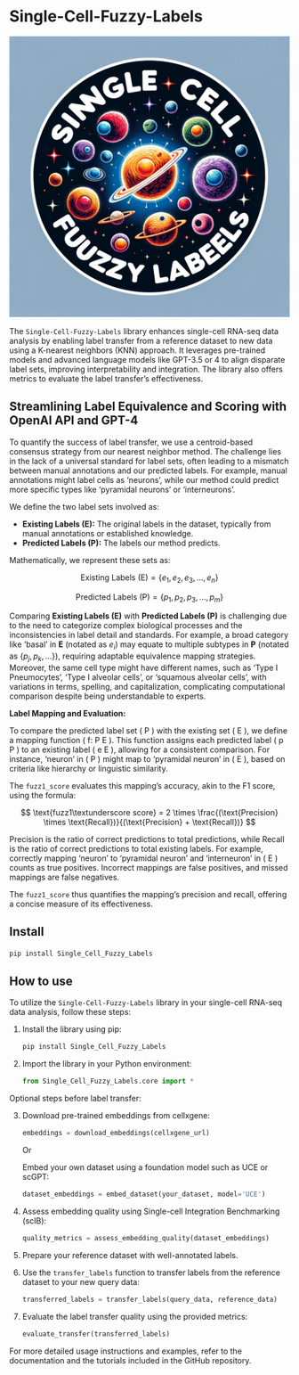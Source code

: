 # Single-Cell-Fuzzy-Labels


<!-- WARNING: THIS FILE WAS AUTOGENERATED! DO NOT EDIT! -->

![Single-Cell Fuzzy Labels Concept](Single_Cell_Fuzzy_Labels/logo.png)

The `Single-Cell-Fuzzy-Labels` library enhances single-cell RNA-seq data
analysis by enabling label transfer from a reference dataset to new data
using a K-nearest neighbors (KNN) approach. It leverages pre-trained
models and advanced language models like GPT-3.5 or 4 to align disparate
label sets, improving interpretability and integration. The library also
offers metrics to evaluate the label transfer’s effectiveness.

## Streamlining Label Equivalence and Scoring with OpenAI API and GPT-4

To quantify the success of label transfer, we use a centroid-based
consensus strategy from our nearest neighbor method. The challenge lies
in the lack of a universal standard for label sets, often leading to a
mismatch between manual annotations and our predicted labels. For
example, manual annotations might label cells as ‘neurons’, while our
method could predict more specific types like ‘pyramidal neurons’ or
‘interneurons’.

We define the two label sets involved as:

- **Existing Labels (E):** The original labels in the dataset, typically
  from manual annotations or established knowledge.
- **Predicted Labels (P):** The labels our method predicts.

Mathematically, we represent these sets as:

$$
\text{Existing Labels (E)} = \{e_1, e_2, e_3, \ldots, e_n\}
$$

$$
\text{Predicted Labels (P)} = \{p_1, p_2, p_3, \ldots, p_m\}
$$

Comparing **Existing Labels (E)** with **Predicted Labels (P)** is
challenging due to the need to categorize complex biological processes
and the inconsistencies in label detail and standards. For example, a
broad category like ‘basal’ in **E** (notated as $e_i$) may equate to
multiple subtypes in **P** (notated as $\{p_j, p_k, \ldots\}$),
requiring adaptable equivalence mapping strategies. Moreover, the same
cell type might have different names, such as ‘Type I Pneumocytes’,
‘Type I alveolar cells’, or ‘squamous alveolar cells’, with variations
in terms, spelling, and capitalization, complicating computational
comparison despite being understandable to experts.

**Label Mapping and Evaluation:**

To compare the predicted label set ( P ) with the existing set ( E ), we
define a mapping function ( f: P E ). This function assigns each
predicted label ( p P ) to an existing label ( e E ), allowing for a
consistent comparison. For instance, ‘neuron’ in ( P ) might map to
‘pyramidal neuron’ in ( E ), based on criteria like hierarchy or
linguistic similarity.

The `fuzz1_score` evaluates this mapping’s accuracy, akin to the F1
score, using the formula:

$$
\text{fuzz1\textunderscore score} = 2 \times \frac{(\text{Precision} \times \text{Recall})}{(\text{Precision} + \text{Recall})}
$$

Precision is the ratio of correct predictions to total predictions,
while Recall is the ratio of correct predictions to total existing
labels. For example, correctly mapping ‘neuron’ to ‘pyramidal neuron’
and ‘interneuron’ in ( E ) counts as true positives. Incorrect mappings
are false positives, and missed mappings are false negatives.

The `fuzz1_score` thus quantifies the mapping’s precision and recall,
offering a concise measure of its effectiveness.

## Install

``` sh
pip install Single_Cell_Fuzzy_Labels
```

## How to use

To utilize the `Single-Cell-Fuzzy-Labels` library in your single-cell
RNA-seq data analysis, follow these steps:

1.  Install the library using pip:

    ``` sh
    pip install Single_Cell_Fuzzy_Labels
    ```

2.  Import the library in your Python environment:

    ``` python
    from Single_Cell_Fuzzy_Labels.core import *
    ```

Optional steps before label transfer:

3.  Download pre-trained embeddings from cellxgene:

    ``` python
    embeddings = download_embeddings(cellxgene_url)
    ```

    Or

    Embed your own dataset using a foundation model such as UCE or
    scGPT:

    ``` python
    dataset_embeddings = embed_dataset(your_dataset, model='UCE')
    ```

4.  Assess embedding quality using Single-cell Integration Benchmarking
    (scIB):

    ``` python
    quality_metrics = assess_embedding_quality(dataset_embeddings)
    ```

5.  Prepare your reference dataset with well-annotated labels.

6.  Use the `transfer_labels` function to transfer labels from the
    reference dataset to your new query data:

    ``` python
    transferred_labels = transfer_labels(query_data, reference_data)
    ```

7.  Evaluate the label transfer quality using the provided metrics:

    ``` python
    evaluate_transfer(transferred_labels)
    ```

For more detailed usage instructions and examples, refer to the
documentation and the tutorials included in the GitHub repository.

